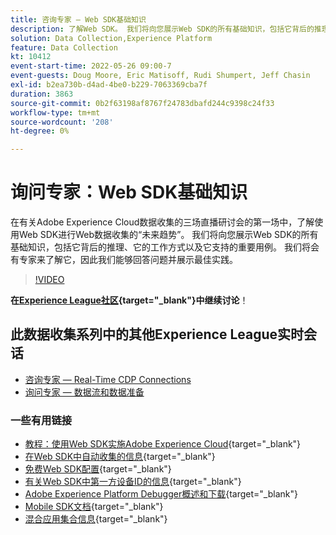 ```yaml
---
title: 咨询专家 — Web SDK基础知识
description: 了解Web SDK。 我们将向您展示Web SDK的所有基础知识，包括它背后的推理、它的工作方式以及它支持的重要用例。
solution: Data Collection,Experience Platform
feature: Data Collection
kt: 10412
event-start-time: 2022-05-26 09:00-7
event-guests: Doug Moore, Eric Matisoff, Rudi Shumpert, Jeff Chasin
exl-id: b2ea730b-d4ad-4be0-b229-7063369cba7f
duration: 3863
source-git-commit: 0b2f63198af8767f24783dbafd244c9398c24f33
workflow-type: tm+mt
source-wordcount: '208'
ht-degree: 0%

---
```


# 询问专家：Web SDK基础知识

在有关Adobe Experience Cloud数据收集的三场直播研讨会的第一场中，了解使用Web SDK进行Web数据收集的“未来趋势”。 我们将向您展示Web SDK的所有基础知识，包括它背后的推理、它的工作方式以及它支持的重要用例。 我们将会有专家来了解它，因此我们能够回答问题并展示最佳实践。

>[!VIDEO](https://video.tv.adobe.com/v/343335/?quality=12&learn=on)

**在[Experience League社区](https://experienceleaguecommunities.adobe.com/t5/adobe-experience-platform-launch/experience-league-live-post-session-discussion-the-basics-of-web/m-p/454159#M283){target="_blank"}中继续讨论**！

## 此数据收集系列中的其他Experience League实时会话

* [咨询专家 — Real-Time CDP Connections](exl-live-episode-06-23-22.md)
* [询问专家 — 数据流和数据准备](exl-live-episode-07-21-22.md)

### 一些有用链接

* [教程：使用Web SDK实施Adobe Experience Cloud](https://experienceleague.adobe.com/docs/platform-learn/implement-web-sdk/overview.html?lang=zh-Hans){target="_blank"}
* [在Web SDK中自动收集的信息](https://experienceleague.adobe.com/docs/experience-platform/edge/data-collection/automatic-information.html?lang=en){target="_blank"}
* [免费Web SDK配置](https://adobe.ly/websdkaccess){target="_blank"}
* [有关Web SDK中第一方设备ID的信息](https://experienceleague.adobe.com/docs/experience-platform/edge/identity/first-party-device-ids.html){target="_blank"}
* [Adobe Experience Platform Debugger概述和下载](https://experienceleague.adobe.com/docs/platform-learn/data-collection/debugger/overview.html?lang=en){target="_blank"}
* [Mobile SDK文档](https://developer.adobe.com/client-sdks/documentation/){target="_blank"}
* [混合应用集合信息](https://experienceleague.adobe.com/docs/mobile-services/ios/sdk-reference-ios/hybrid-app.html){target="_blank"}

